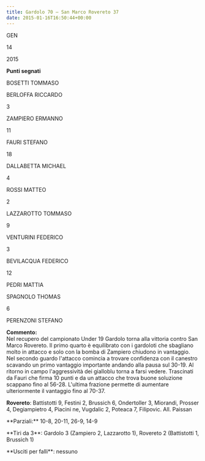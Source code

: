 ```yaml
---
title: Gardolo 70 – San Marco Rovereto 37
date: 2015-01-16T16:50:44+00:00
---
```

GEN

14

2015

**Punti segnati**

BOSETTI TOMMASO

BERLOFFA RICCARDO

3

ZAMPIERO ERMANNO

11

FAURI STEFANO

18

DALLABETTA MICHAEL

4

ROSSI MATTEO

2

LAZZAROTTO TOMMASO

9

VENTURINI FEDERICO

3

BEVILACQUA FEDERICO

12

PEDRI MATTIA

SPAGNOLO THOMAS

6

PERENZONI STEFANO

**Commento:**  
Nel recupero del campionato Under 19 Gardolo torna alla vittoria contro San Marco Rovereto. Il primo quarto è equilibrato con i gardoloti che sbagliano molto in attacco e solo con la bomba di Zampiero chiudono in vantaggio. Nel secondo guardo l'attacco comincia a trovare confidenza con il canestro scavando un primo vantaggio importante andando alla pausa sul 30-19. Al ritorno in campo l'aggressività dei gialloblu torna a farsi vedere. Trascinati da Fauri che firma 10 punti e da un attacco che trova buone soluzione scappano fino al 56-28. L'ultima frazione permette di aumentare ulteriormente il vantaggio fino al 70-37.

**Rovereto**: Battistotti 9, Festini 2, Brussich 6, Ondertoller 3, Miorandi, Prosser 4, Degiampietro 4, Piacini ne, Vugdalic 2, Poteaca 7, Filipovic. All. Paissan

\*\*Parziali:\*\* 10-8, 20-11, 26-9, 14-9

\*\*Tiri da 3\*\*: Gardolo 3 (Zampiero 2, Lazzarotto 1), Rovereto 2 (Battistotti 1, Brussich 1)

\*\*Usciti per falli\*\*: nessuno